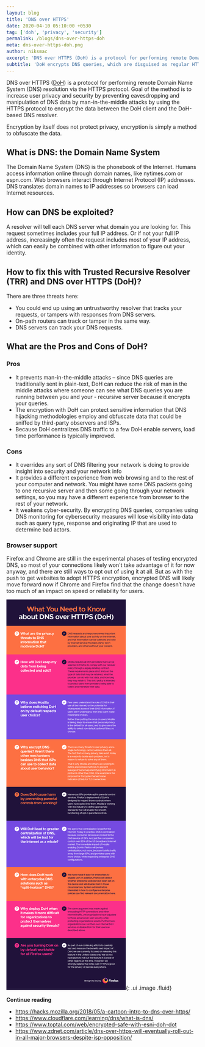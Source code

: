 ```yaml
---
layout: blog
title: 'DNS over HTTPS'
date: 2020-04-10 05:10:00 +0530
tag: ['doh', 'privacy', 'security']
permalink: /blogs/dns-over-https-doh
meta: dns-over-https-doh.png
author: niksmac
excerpt: 'DNS over HTTPS (DoH) is a protocol for performing remote Domain Name System (DNS) resolution via the HTTPS protocol.'
subtitle: 'DoH encrypts DNS queries, which are disguised as regular HTTPS traffic hence the DNS-over-HTTPS name.'
---
```


DNS over HTTPS ([DoH](https://en.wikipedia.org/wiki/DNS_over_HTTPS)) is a protocol for performing remote Domain Name System (DNS) resolution via the HTTPS protocol. Goal of the method is to increase user privacy and security by preventing eavesdropping and manipulation of DNS data by man-in-the-middle attacks by using the HTTPS protocol to encrypt the data between the DoH client and the DoH-based DNS resolver.

Encryption by itself does not protect privacy, encryption is simply a method to obfuscate the data.

## What is DNS: the Domain Name System

The Domain Name System (DNS) is the phonebook of the Internet. Humans access information online through domain names, like nytimes.com or espn.com. Web browsers interact through Internet Protocol (IP) addresses. DNS translates domain names to IP addresses so browsers can load Internet resources.

## How can DNS be exploited?

A resolver will tell each DNS server what domain you are looking for. This request sometimes includes your full IP address. Or if not your full IP address, increasingly often the request includes most of your IP address, which can easily be combined with other information to figure out your identity.

## How to fix this with Trusted Recursive Resolver (TRR) and DNS over HTTPS (DoH)?

There are three threats here:

-   You could end up using an untrustworthy resolver that tracks your requests, or tampers with responses from DNS servers.
-   On-path routers can track or tamper in the same way.
-   DNS servers can track your DNS requests.

## What are the Pros and Cons of DoH?

### Pros

-   It prevents man-in-the-middle attacks – since DNS queries are traditionally sent in plain-text, DoH can reduce the risk of man in the middle attacks where someone can see what DNS queries you are running between you and your - recursive server because it encrypts your queries.
-   The encryption with DoH can protect sensitive information that DNS hijacking methodologies employ and obfuscate data that could be sniffed by third-party observers and ISPs.
-   Because DoH centralizes DNS traffic to a few DoH enable servers, load time performance is typically improved.

### Cons

-   It overrides any sort of DNS filtering your network is doing to provide insight into security and your network info
-   It provides a different experience from web browsing and to the rest of your computer and network. You might have some DNS packets going to one recursive server and then some going through your network settings, so you may have a different experience from browser to the rest of your network.
-   It weakens cyber-security. By encrypting DNS queries, companies using DNS monitoring for cybersecurity measures will lose visibility into data such as query type, response and originating IP that are used to determine bad actors.

### Browser support

Firefox and Chrome are still in the experimental phases of testing encrypted DNS, so most of your connections likely won't take advantage of it for now anyway, and there are still ways to opt out of using it at all. But as with the push to get websites to adopt HTTPS encryption, encrypted DNS will likely move forward now if Chrome and Firefox find that the change doesn’t have too much of an impact on speed or reliability for users.

![DNS over HTTPS (DoH)](/assets/img/dns-over-https-doh.png){: .ui .image .fluid}

**Continue reading**

-   https://hacks.mozilla.org/2018/05/a-cartoon-intro-to-dns-over-https/
-   https://www.cloudflare.com/learning/dns/what-is-dns/
-   https://www.toptal.com/web/encrypted-safe-with-esni-doh-dot
-   https://www.zdnet.com/article/dns-over-https-will-eventually-roll-out-in-all-major-browsers-despite-isp-opposition/
